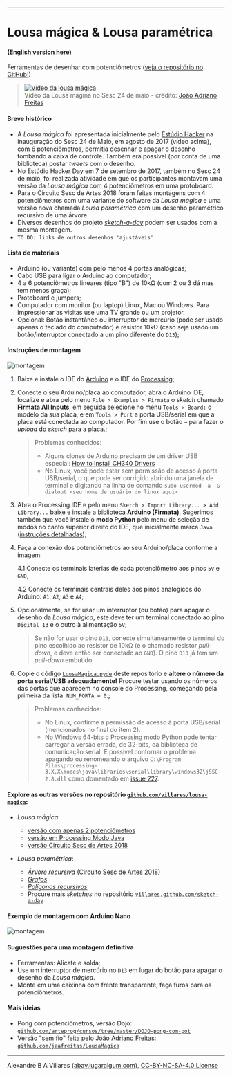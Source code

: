 ----

# Lousa mágica & Lousa paramétrica 

#### [(English version here)](/README-EN.md)

Ferramentas de desenhar com potenciômetros ([veja o repositório no GitHub!](https://github.com/villares/lousa-magica/))

> [![Vídeo da lousa mágica](https://img.youtube.com/vi/D5Ha1bhqBuQ/0.jpg)](https://www.youtube.com/watch?v=D5Ha1bhqBuQ)
> <br />Vídeo da Lousa mágina no Sesc 24 de maio - crédito: [João Adriano Freitas](https://github.com/jaafreitas)

#### Breve histórico

* A *Lousa mágica* foi apresentada inicialmente pelo [Estúdio Hacker](http://estudiohacker.io) na inauguração do Sesc 24 de Maio, em agosto de 2017 (vídeo acima), com 6 potenciômetros, permitia desenhar e apagar o desenho tombando a caixa de controle. Também era possível (por conta de uma biblioteca) postar *tweets* com o desenho.
* No Estúdio Hacker Day em 7 de setembro de 2017, também no Sesc 24 de maio, foi realizada atividade em que os participantes montavam uma versão da *Lousa mágica* com 4 potenciômetros em uma protoboard.
* Para o Circuito Sesc de Artes 2018 foram feitas montagens com 4 potenciômetros com uma variante do software da *Lousa mágica* e uma versão nova chamada *Lousa paramétrica* com um desenho paramétrico recursivo de uma árvore.
* Diversos desenhos do projeto [*sketch-a-day*](https://villares.github.com/sketch-a-day) podem ser usados com a mesma montagem.
* `TO DO: links de outros desenhos 'ajustáveis'`

#### Lista de materiais

* Arduino (ou variante) com pelo menos 4 portas analógicas;
* Cabo USB para ligar o Arduino ao computador;
* 4 a 6 potenciômetros lineares (tipo "B") de 10kΩ (com 2 ou 3 dá mas tem menos graça);
* Protoboard e jumpers;
* Computador com monitor (ou laptop) Linux, Mac ou Windows. Para impressionar as visitas use uma TV grande ou um projetor.
* Opcional: Botão instantâneo ou interruptor de mercúrio (pode ser usado apenas o teclado do computador) e resistor 10kΩ (caso seja usado um botão/interruptor conectado a um pino diferente do `D13`);

#### Instruções de montagem

![montagem](assets/montagem-lousa-magica.png)

1. Baixe e instale o IDE do [Arduino](http://arduino.cc) e o IDE do [Processing](http://processing.org);

2. Conecte o seu Arduino/placa ao computador, abra o Arduino IDE, localize e abra pelo menu `File > Examples > Firmata` o *sketch* chamado **Firmata All Inputs**, em seguida selecione no menu `Tools > Board:` o modelo da sua placa, e em `Tools > Port` a porta USB/serial em que a placa está conectada ao computador. Por fim use o botão `➔` para fazer o *upload* do *sketch* para a placa.;

    > Problemas conhecidos:
    > - Alguns clones de Arduino precisam de um driver USB especial: [How to Install CH340 Drivers](https://learn.sparkfun.com/tutorials/how-to-install-ch340-drivers/all#drivers-if-you-need-them)
    > - No Linux, você pode estar sem permissão de acesso à porta USB/serial, o que pode ser corrigido
    > abrindo uma janela de terminal e digitando na linha de comando `sudo usermod -a -G dialout <seu nome de usuário do linux aqui>`

3. Abra o Processing IDE e pelo menu `Sketch > Import Library... > Add Library...` baixe e instale a biblioteca **Arduino (Firmata)**. Sugerimos também que você instale o **modo Python** pelo menu de seleção de modos no canto superior direito do IDE, que inicialmente marca `Java` ([instruções detalhadas](https://github.com/villares/villares.github.io/blob/master/como-instalar-o-processing-modo-python/index.md));

4. Faça a conexão dos potenciômetros ao seu Arduino/placa conforme a imagem:

    4.1 Conecte os terminais laterias de cada potenciômetro aos pinos `5V` e `GND`,

    4.2 Conecte os terminais centrais deles aos pinos analógicos do Arduino: `A1`, `A2`, `A3` e `A4`;

5. Opcionalmente, se for usar um interruptor (ou botão) para apagar o desenho da *Lousa mágica*, este deve ter um terminal conectado ao pino `Digital 13` e o outro à alimentação `5V`;

    > Se não for usar o pino `D13`,  conecte simultaneamente o terminal do pino escolhido ao resistor de 10kΩ (é o chamado resistor  *pull-down*, e deve então ser conectado ao `GND`). O pino `D13` já tem um *pull-down* embutido

6. Copie o código [`LousaMagica.pyde`](LousaMagica/LousaMagica.pyde) deste repositório e **altere o número da porta serial/USB adequadamente!** Procure testar usando os números das portas que aparecem no console do Processing, começando pela primeira da lista: `NUM_PORTA = 0`.;

    > Problemas conhecidos:
    > - No Linux, confirme a permissão de acesso à porta USB/serial (mencionados no final do item 2).
    > - No Windows 64-bits o Processing modo Python pode tentar carregar a versão errada, de 32-bits, da biblioteca de comunicação serial. É possivel contornar o problema apagando ou renomeando o arquivo `C:\Program Files\processing-3.X.X\modes\java\libraries\serial\library\windows32\jSSC-2.8.dll` como domentado em [issue 227](https://github.com/jdf/Processing.py-Bugs/issues/227).

#### Explore as outras versões no repositório  [`github.com/villares/lousa-magica`](https://github.com/villares/lousa-magica/):

  * *Lousa mágica*: 
    - [versão com apenas 2 potenciômetros](https://github.com/villares/lousa-magica/tree/master/LousaMagica2pots)
    - [versão em Processing Modo Java](https://github.com/villares/lousa-magica/tree/master/LousaMagica_java)
    - [versão Circuito Sesc de Artes 2018](https://github.com/villares/lousa-magica/tree/master//lousa_magica_versao_circuito_sesc)

  * *Lousa paramétrica*:  
    - [*Árvore recursiva* (Circuito Sesc de Artes 2018)](https://github.com/villares/lousa-magica/tree/master/lousa_parametrica_arvore_circuito_sesc)
    - [*Grafos*](https://github.com/villares/lousa-magica/tree/master/lousa_parametrica_grafos)
    - [*Polígonos recursivos*](https://github.com/villares/lousa-magica/tree/master/lousa_parametrica_poligonos_recursivos)
    - Procure mais *sketches* no repositório [`villares.github.com/sketch-a-day`](https://villares.github.com/sketch-a-day)

#### Exemplo de montagem com Arduino Nano

![montagem](assets/montagem2.png)

#### Suguestões para uma montagem definitiva

* Ferramentas: Alicate e solda;
* Use um interruptor de mercúrio no `D13` em lugar do botão para apagar o desenho da *Lousa mágica*.
* Monte em uma caixinha com frente transparente, faça furos para os potenciômetros.

#### Mais ideias

* Pong com potenciômetros, versão Dojo: [`github.com/arteprog/cursos/tree/master/DOJO-pong-com-pot`](https://github.com/arteprog/cursos/tree/master/DOJO-pong-com-pot)
* Versão "sem fio" feita pelo [João Adriano Freitas](https://github.com/jaafreitas): [`github.com/jaafreitas/LousaMagica`](https://github.com/jaafreitas/LousaMagica)

----

Alexandre B A Villares ([abav.lugaralgum.com](https://abav.lugaralgum.com)), [CC-BY-NC-SA-4.0 License](https://creativecommons.org/licenses/by-nc-sa/4.0/)
